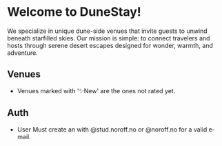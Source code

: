 # Welcome to DuneStay!

We specialize in unique dune-side venues that invite guests to unwind beneath starfilled skies. Our mission is simple: to connect travelers and hosts through serene desert escapes designed for wonder, warmth, and adventure.

## Venues

- Venues marked with '✨New' are the ones not rated yet.

## Auth

- User Must create an with @stud.noroff.no or @noroff.no for a valid e-mail.
